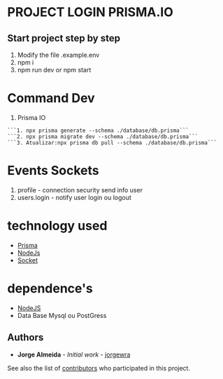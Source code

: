 # PROJECT LOGIN PRISMA.IO 
## Start project step by step

 1. Modify the file .example.env
 2. npm i 
 3. npm run dev or npm start

# Command Dev
  1. Prisma IO
   
    ```1. npx prisma generate --schema ./database/db.prisma```
    ```2. npx prisma migrate dev --schema ./database/db.prisma```
    ```3. Atualizar:npx prisma db pull --schema ./database/db.prisma```
   
# Events Sockets
  1. profile - connection security send info user
  2. users.login - notify user login ou logout

# technology used
 - [Prisma](https://www.prisma.io/)
 - [NodeJs](https://nodejs.org/en/)
 - [Socket](https://socket.io/)

# dependence's
  - [NodeJS](https://nodejs.org/en/)
  - Data Base Mysql ou PostGress
  
  
## Authors

* **Jorge Almeida** - *Initial work* - [jorgewra](https://github.com/Jorgewra)

See also the list of [contributors](https://https://github.com/Jorgewra/login-prisma-io/contributors) who participated in this project.
